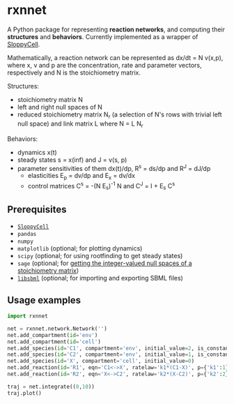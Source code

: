 # rxnnet

A Python package for representing **reaction networks**, and computing their **structures** and **behaviors**. Currently implemented as a wrapper of [SloppyCell](http://sloppycell.sourceforge.net/). 

Mathematically, a reaction network can be represented as dx/dt = N v(x,p), where x, v and p are the concentration, rate and parameter vectors, respectively and N is the stoichiometry matrix.

Structures:
- stoichiometry matrix N
- left and right null spaces of N
- reduced stoichiometry matrix N<sub>r</sub> (a selection of N's rows with trivial left null space) and link matrix L where N = L N<sub>r</sub>

Behaviors:
- dynamics x(t)
- steady states s = x(inf) and J = v(s, p)
- parameter sensitivities of them dx(t)/dp, R<sup>s</sup> = ds/dp and R<sup>J</sup> = dJ/dp 
  - elasticities E<sub>p</sub> = dv/dp and E<sub>x</sub> = dv/dx 
  - control matrices C<sup>s</sup> = -(N E<sub>s</sub>)<sup>-1</sup> N and C<sup>J</sup> = I + E<sub>s</sub> C<sup>s</sup>

<!---
Why a wrapper of SloppyCell: 
    - Coding styles
    - Extra functionalities such as steady states and mca

What rxnnet can do:
     - make networks
     - encode rate laws
     - network structures
     - simulate networks
     - get steady states
     - mca
-->

## Prerequisites
* [`SloppyCell`](http://sloppycell.sourceforge.net/)
* `pandas`
* `numpy`
* `matplotlib` (optional; for plotting dynamics)
* `scipy` (optional; for using rootfinding to get steady states)
* `sage` (optional; for [getting the integer-valued null spaces of a stoichiometry matrix](https://stackoverflow.com/questions/14407579/how-to-get-the-integer-eigenvectors-of-a-numpy-matrix))
* [`libsbml`](http://sbml.org/Software/libSBML/docs/python-api/) (optional; for importing and exporting SBML files)

## Usage examples

```python
import rxnnet

net = rxnnet.network.Network('')
net.add_compartment(id='env')
net.add_compartment(id='cell')
net.add_species(id='C1', compartment='env', initial_value=2, is_constant=True)
net.add_species(id='C2', compartment='env', initial_value=1, is_constant=True)
net.add_species(id='X', compartment='cell', initial_value=0)
net.add_reaction(id='R1', eqn='C1<->X', ratelaw='k1*(C1-X)', p={'k1':1})
net.add_reaction(id='R2', eqn='X<->C2', ratelaw='k2*(X-C2)', p={'k2':2})

traj = net.integrate((0,10))
traj.plot()
```
